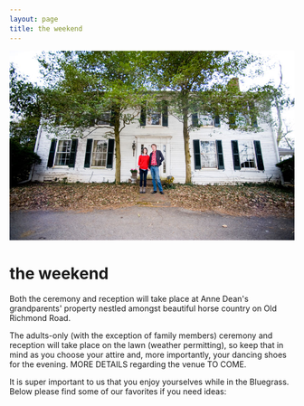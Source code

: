 ```yaml
---
layout: page
title: the weekend
---
```


![](/public/images/annedeanandrand.jpg)

# the weekend

Both the ceremony and reception will take place at Anne Dean's grandparents' property nestled amongst beautiful horse country on Old Richmond Road.

The adults-only (with the exception of family members) ceremony and reception will take place on the lawn (weather permitting), so keep that in mind as you choose your attire and, more importantly, your dancing shoes for the evening.
MORE DETAILS regarding the venue TO COME.

It is super important to us that you enjoy yourselves while in the Bluegrass. Below please find some of our favorites if you need ideas:


